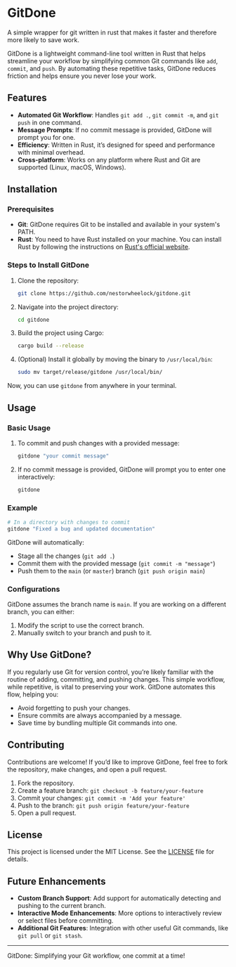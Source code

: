 

# GitDone
A simple wrapper for git written in rust that makes it faster and therefore more likely to save work.

GitDone is a lightweight command-line tool written in Rust that helps streamline your workflow by simplifying common Git commands like `add`, `commit`, and `push`. By automating these repetitive tasks, GitDone reduces friction and helps ensure you never lose your work. 

## Features

- **Automated Git Workflow**: Handles `git add .`, `git commit -m`, and `git push` in one command.
- **Message Prompts**: If no commit message is provided, GitDone will prompt you for one.
- **Efficiency**: Written in Rust, it’s designed for speed and performance with minimal overhead.
- **Cross-platform**: Works on any platform where Rust and Git are supported (Linux, macOS, Windows).

## Installation

### Prerequisites

- **Git**: GitDone requires Git to be installed and available in your system's PATH.
- **Rust**: You need to have Rust installed on your machine. You can install Rust by following the instructions on [Rust's official website](https://www.rust-lang.org/tools/install).

### Steps to Install GitDone

1. Clone the repository:
   ```bash
   git clone https://github.com/nestorwheelock/gitdone.git
   ```

2. Navigate into the project directory:
   ```bash
   cd gitdone
   ```

3. Build the project using Cargo:
   ```bash
   cargo build --release
   ```

4. (Optional) Install it globally by moving the binary to `/usr/local/bin`:
   ```bash
   sudo mv target/release/gitdone /usr/local/bin/
   ```

Now, you can use `gitdone` from anywhere in your terminal.

## Usage

### Basic Usage

1. To commit and push changes with a provided message:
   ```bash
   gitdone "your commit message"
   ```

2. If no commit message is provided, GitDone will prompt you to enter one interactively:
   ```bash
   gitdone
   ```

### Example

```bash
# In a directory with changes to commit
gitdone "Fixed a bug and updated documentation"
```

GitDone will automatically:
- Stage all the changes (`git add .`)
- Commit them with the provided message (`git commit -m "message"`)
- Push them to the `main` (or `master`) branch (`git push origin main`)

### Configurations

GitDone assumes the branch name is `main`. If you are working on a different branch, you can either:
1. Modify the script to use the correct branch.
2. Manually switch to your branch and push to it.

## Why Use GitDone?

If you regularly use Git for version control, you’re likely familiar with the routine of adding, committing, and pushing changes. This simple workflow, while repetitive, is vital to preserving your work. GitDone automates this flow, helping you:
- Avoid forgetting to push your changes.
- Ensure commits are always accompanied by a message.
- Save time by bundling multiple Git commands into one.

## Contributing

Contributions are welcome! If you’d like to improve GitDone, feel free to fork the repository, make changes, and open a pull request.

1. Fork the repository.
2. Create a feature branch: `git checkout -b feature/your-feature`
3. Commit your changes: `git commit -m 'Add your feature'`
4. Push to the branch: `git push origin feature/your-feature`
5. Open a pull request.

## License

This project is licensed under the MIT License. See the [LICENSE](./LICENSE) file for details.

## Future Enhancements

- **Custom Branch Support**: Add support for automatically detecting and pushing to the current branch.
- **Interactive Mode Enhancements**: More options to interactively review or select files before committing.
- **Additional Git Features**: Integration with other useful Git commands, like `git pull` or `git stash`.

---

GitDone: Simplifying your Git workflow, one commit at a time!
